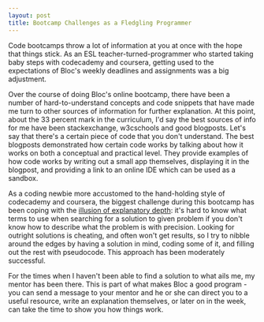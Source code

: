 ```yaml
---
layout: post
title: Bootcamp Challenges as a Fledgling Programmer
---
```


Code bootcamps throw a lot of information at you at once with the hope that things stick. As an ESL teacher-turned-programmer who started taking baby steps with codecademy and coursera, getting used to the expectations of Bloc's weekly deadlines and assignments was a big adjustment.

Over the course of doing Bloc's online bootcamp, there have been a number of hard-to-understand concepts and code snippets that have made me turn to other sources of information for further explanation. At this point, about the 33 percent mark in the curriculum, I'd say the best sources of info for me have been stackexchange, w3cschools and good blogposts. Let's say that there's a certain piece of code that you don't understand. The best blogposts demonstrated how certain code works by talking about how it works on both a conceptual and practical level. They provide examples of how code works by writing out a small app themselves, displaying it in the blogpost, and providing a link to an online IDE which can be used as a sandbox.

As a coding newbie more accustomed to the hand-holding style of codecademy and coursera, the biggest challenge during this bootcamp has been coping with the [illusion of explanatory depth](https://hbr.org/2012/05/discover-what-you-need-to-know): it's hard to know what terms to use when searching for a solution to given problem if you don't know how to describe what the problem is with precision. Looking for outright solutions is cheating, and often won't get results, so I try to nibble around the edges by having a solution in mind, coding some of it, and filling out the rest with pseudocode. This approach has been moderately successful.

For the times when I haven't been able to find a solution to what ails me, my mentor has been there. This is part of what makes Bloc a good program - you can send a message to your mentor and he or she can direct you to a useful resource, write an explanation themselves, or later on in the week, can take the time to show you how things work.
